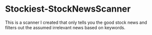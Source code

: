 # Stockiest-StockNewsScanner
This is a scanner I created that only tells you the good stock news and filters out the assumed irrelevant news based on keywords.
